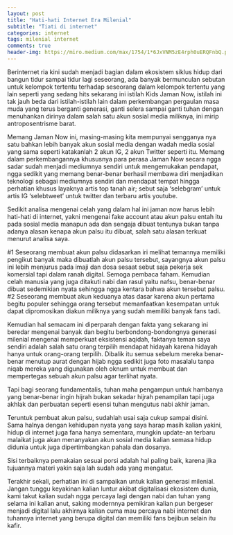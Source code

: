 ```yaml
---  
layout: post
title: "Hati-hati Internet Era Milenial"
subtitle: "Tiati di internet"  
categories: internet
tags: milenial internet
comments: true
header-img: https://miro.medium.com/max/1754/1*6JxVNM5zE4rph0uERQFnbQ.png
---  
```

  
Berinternet ria kini sudah menjadi bagian dalam ekosistem siklus hidup dari bangun tidur sampai tidur lagi seseorang, ada banyak bermunculan sebutan untuk kelompok tertentu terhadap seseorang dalam kelompok tertentu yang lain seperti yang sedang hits sekarang ini istilah Kids Jaman Now, istilah ini tak jauh beda dari istilah-istilah lain dalam perkembangan pergaulan masa muda yang terus berganti generasi, ganti selera sampai ganti tuhan dengan menuhankan dirinya dalam salah satu akun sosial media miliknya, ini mirip antroposentrisme barat.

Memang Jaman Now ini, masing-masing kita mempunyai sengganya nya satu bahkan lebih banyak akun sosial media dengan wadah media sosial yang sama seperti katakanlah 2 akun IG, 2 akun Twitter seperti itu. Memang dalam perkembangannya khususnya para perasa Jaman Now secara ngga sadar sudah menjadi mediumnya sendiri untuk mengemukakan pendapat, ngga sedikit yang memang benar-benar berhasil membawa diri menjadikan teknologi sebagai mediumnya sendiri dan mendapat tempat hingga perhatian khusus layaknya artis top tanah air; sebut saja ‘selebgram’ untuk artis IG ‘selebtweet’ untuk twitter dan terbaru artis youtube.

Sedikit analisa mengenai celah yang dalam hal ini jaman now harus lebih hati-hati di internet, yakni mengenai fake account atau akun palsu entah itu pada sosial media manapun ada dan sengaja dibuat tentunya bukan tanpa adanya alasan kenapa akun palsu itu dibuat, salah satu alasan terkuat menurut analisa saya.

#1 Seseorang membuat akun palsu didasarkan iri melihat temannya memiliki pengikut banyak maka dibuatlah akun palsu tersebut, sayangnya akun palsu ini lebih menjurus pada imaji dan dosa sesaat sebut saja pekerja sek komersial tapi dalam ranah digital. Semoga pembaca faham. Kemudian celah manusia yang juga ditakuti nabi dan rasul yaitu nafsu, benar-benar dibuat sedemikian nyata sehingga ngga kentara bahwa akun tersebut palsu.
#2 Seseorang membuat akun keduanya atas dasar karena akun pertama begitu populer sehingga orang tersebut memanfaatkan kesempatan untuk dapat dipromosikan diakun miliknya yang sudah memiliki banyak fans tadi.

Kemudian hal semacam ini diperparah dengan fakta yang sekarang ini beredar mengenai banyak dan begitu berbondong-bondongnya generasi milenial mengenai memperkuat eksistensi aqidah, faktanya teman saya sendiri adalah salah satu orang terpilih mendapat hidayah karena hidayah hanya untuk orang-orang terpilih. Dibalik itu semua sebelum mereka benar-benar menutup aurat dengan hijab ngga sedikit juga foto masalalu tanpa niqab mereka yang digunakan oleh oknum untuk membuat dan mempertegas sebuah akun palsu agar terlihat nyata.

Tapi bagi seorang fundamentalis, tuhan maha pengampun untuk hambanya yang benar-benar ingin hijrah bukan sekadar hijrah penampilan tapi juga akhlak dan perbuatan seperti esensi tuhan mengutus nabi akhir jaman.

Teruntuk pembuat akun palsu, sudahlah usai saja cukup sampai disini. Sama halnya dengan kehidupan nyata yang saya harap masih kalian yakini, hidup di internet juga fana hanya sementara, mungkin update-an terbaru malaikat juga akan menanyakan akun sosial media kalian semasa hidup didunia untuk juga dipertimbangkan pahala dan dosanya.

Sisi terbaiknya pemakaian sesuai porsi adalah hal paling baik, karena jika tujuannya materi yakin saja lah sudah ada yang mengatur.

Terakhir sekali, perhatian ini di sampaikan untuk kalian generasi milenial. Jangan tunggu keyakinan kalian luntur akibat digitalisasi ekosistem dunia, kami takut kalian sudah ngga percaya lagi dengan nabi dan tuhan yang selama ini kalian anut, saking modernnya pemikiran kalian pun bergeser menjadi digital lalu akhirnya kalian cuma mau percaya nabi internet dan tuhannya internet yang berupa digital dan memiliki fans bejibun selain itu kafir.